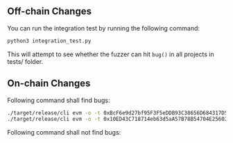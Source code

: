 ## Off-chain Changes

You can run the integration test by running the following command:
```bash
python3 integration_test.py
```
This will attempt to see whether the fuzzer can hit `bug()` in all projects in tests/ folder.


## On-chain Changes
Following command shall find bugs:
```bash
./target/release/cli evm -o -t 0xBcF6e9d27bf95F3F5eDDB93C38656D684317D5b4,0x5d6c48f05ad0fde3f64bab50628637d73b1eb0bb -c POLYGON --onchain-block-number 35690977  -f -i -p
./target/release/cli evm -o -t 0x10ED43C718714eb63d5aA57B78B54704E256024E,0xdDc0CFF76bcC0ee14c3e73aF630C029fe020F907,0x40eD17221b3B2D8455F4F1a05CAc6b77c5f707e3 -c BSC --onchain-block-number 23695904 -f -i
```

Following command shall not find bugs:
```bash

```